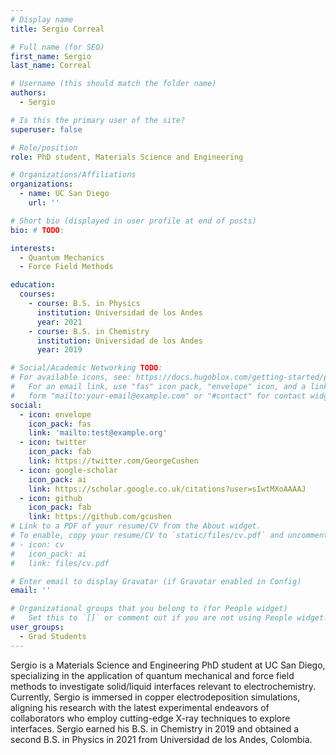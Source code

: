 ```yaml
---
# Display name
title: Sergio Correal

# Full name (for SEO)
first_name: Sergio
last_name: Correal

# Username (this should match the folder name)
authors:
  - Sergio

# Is this the primary user of the site?
superuser: false

# Role/position
role: PhD student, Materials Science and Engineering 

# Organizations/Affiliations
organizations:
  - name: UC San Diego
    url: ''

# Short bio (displayed in user profile at end of posts)
bio: # TODO:

interests:
  - Quantum Mechanics
  - Force Field Methods

education:
  courses:
    - course: B.S. in Physics 
      institution: Universidad de los Andes
      year: 2021
    - course: B.S. in Chemistry 
      institution: Universidad de los Andes
      year: 2019

# Social/Academic Networking TODO:
# For available icons, see: https://docs.hugoblox.com/getting-started/page-builder/#icons
#   For an email link, use "fas" icon pack, "envelope" icon, and a link in the
#   form "mailto:your-email@example.com" or "#contact" for contact widget.
social:
  - icon: envelope
    icon_pack: fas
    link: 'mailto:test@example.org'
  - icon: twitter
    icon_pack: fab
    link: https://twitter.com/GeorgeCushen
  - icon: google-scholar
    icon_pack: ai
    link: https://scholar.google.co.uk/citations?user=sIwtMXoAAAAJ
  - icon: github
    icon_pack: fab
    link: https://github.com/gcushen
# Link to a PDF of your resume/CV from the About widget.
# To enable, copy your resume/CV to `static/files/cv.pdf` and uncomment the lines below.
# - icon: cv
#   icon_pack: ai
#   link: files/cv.pdf

# Enter email to display Gravatar (if Gravatar enabled in Config)
email: ''

# Organizational groups that you belong to (for People widget)
#   Set this to `[]` or comment out if you are not using People widget.
user_groups:
  - Grad Students
---
```


Sergio is a Materials Science and Engineering PhD student at UC San Diego, specializing in the application of quantum mechanical and force field methods to investigate solid/liquid interfaces relevant to electrochemistry. Currently, Sergio is immersed in copper electrodeposition simulations, aligning his research with the latest experimental endeavors of collaborators who employ cutting-edge X-ray techniques to explore interfaces. Sergio earned his B.S. in Chemistry in 2019 and obtained a second B.S. in Physics in 2021 from Universidad de los Andes, Colombia.